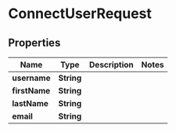 

# ConnectUserRequest

## Properties

Name | Type | Description | Notes
------------ | ------------- | ------------- | -------------
**username** | **String** |  | 
**firstName** | **String** |  | 
**lastName** | **String** |  | 
**email** | **String** |  | 





